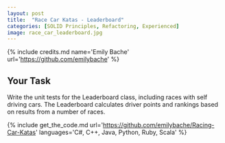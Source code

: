 ```yaml
---
layout: post
title:  "Race Car Katas - Leaderboard"
categories: [SOLID Principles, Refactoring, Experienced]
image: race_car_leaderboard.jpg
---
```


{% include credits.md name='Emily Bache' url='https://github.com/emilybache' %}

## Your Task

Write the unit tests for the Leaderboard class, including races with
self driving cars. The Leaderboard calculates driver points and rankings
based on results from a number of races.


{%
    include get_the_code.md 
    url='https://github.com/emilybache/Racing-Car-Katas' 
    languages='C#, C++, Java, Python, Ruby, Scala'
%}
